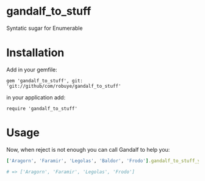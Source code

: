 gandalf_to_stuff
================

Syntatic sugar for Enumerable


Installation
================

Add in your gemfile:
```
gem 'gandalf_to_stuff', git: 'git://github/com/robuye/gandalf_to_stuff'
```

in your application add:
```
require 'gandalf_to_stuff'
```

Usage
=================

Now, when reject is not enough you can call Gandalf to help you:

```ruby
['Aragorn', 'Faramir', 'Legolas', 'Baldor', 'Frodo'].gandalf_to_stuff_you_shall_not_pass {|s| s == 'Baldor'}

# => ['Aragorn', 'Faramir', 'Legolas', 'Frodo']
```
